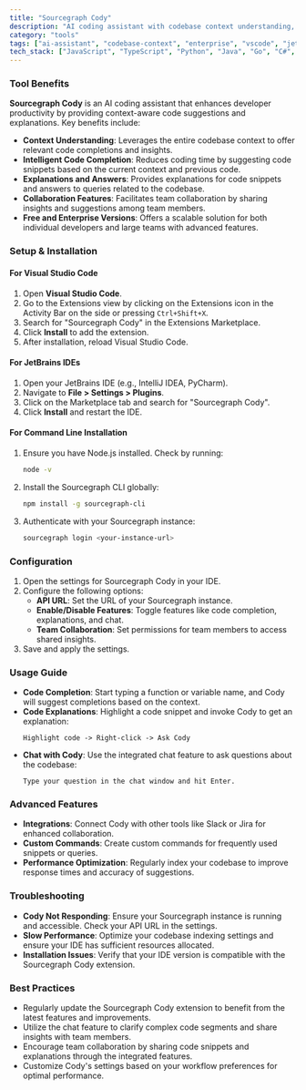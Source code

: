 ```yaml
---
title: "Sourcegraph Cody"
description: "AI coding assistant with codebase context understanding, providing intelligent code completion, explanations, and answers based on your specific repository."
category: "tools"
tags: ["ai-assistant", "codebase-context", "enterprise", "vscode", "jetbrains", "chat", "code-completion", "team-collaboration"]
tech_stack: ["JavaScript", "TypeScript", "Python", "Java", "Go", "C#", "Ruby", "PHP"]
---
```


### Tool Benefits
**Sourcegraph Cody** is an AI coding assistant that enhances developer productivity by providing context-aware code suggestions and explanations. Key benefits include:
- **Context Understanding**: Leverages the entire codebase context to offer relevant code completions and insights.
- **Intelligent Code Completion**: Reduces coding time by suggesting code snippets based on the current context and previous code.
- **Explanations and Answers**: Provides explanations for code snippets and answers to queries related to the codebase.
- **Collaboration Features**: Facilitates team collaboration by sharing insights and suggestions among team members.
- **Free and Enterprise Versions**: Offers a scalable solution for both individual developers and large teams with advanced features.

### Setup & Installation
#### For Visual Studio Code
1. Open **Visual Studio Code**.
2. Go to the Extensions view by clicking on the Extensions icon in the Activity Bar on the side or pressing `Ctrl+Shift+X`.
3. Search for "Sourcegraph Cody" in the Extensions Marketplace.
4. Click **Install** to add the extension.
5. After installation, reload Visual Studio Code.

#### For JetBrains IDEs
1. Open your JetBrains IDE (e.g., IntelliJ IDEA, PyCharm).
2. Navigate to **File > Settings > Plugins**.
3. Click on the Marketplace tab and search for "Sourcegraph Cody".
4. Click **Install** and restart the IDE.

#### For Command Line Installation
1. Ensure you have Node.js installed. Check by running:
   ```bash
   node -v
   ```
2. Install the Sourcegraph CLI globally:
   ```bash
   npm install -g sourcegraph-cli
   ```
3. Authenticate with your Sourcegraph instance:
   ```bash
   sourcegraph login <your-instance-url>
   ```

### Configuration
1. Open the settings for Sourcegraph Cody in your IDE.
2. Configure the following options:
   - **API URL**: Set the URL of your Sourcegraph instance.
   - **Enable/Disable Features**: Toggle features like code completion, explanations, and chat.
   - **Team Collaboration**: Set permissions for team members to access shared insights.
3. Save and apply the settings.

### Usage Guide
- **Code Completion**: Start typing a function or variable name, and Cody will suggest completions based on the context.
- **Code Explanations**: Highlight a code snippet and invoke Cody to get an explanation:
  ```plaintext
  Highlight code -> Right-click -> Ask Cody
  ```
- **Chat with Cody**: Use the integrated chat feature to ask questions about the codebase:
  ```plaintext
  Type your question in the chat window and hit Enter.
  ```

### Advanced Features
- **Integrations**: Connect Cody with other tools like Slack or Jira for enhanced collaboration.
- **Custom Commands**: Create custom commands for frequently used snippets or queries.
- **Performance Optimization**: Regularly index your codebase to improve response times and accuracy of suggestions.

### Troubleshooting
- **Cody Not Responding**: Ensure your Sourcegraph instance is running and accessible. Check your API URL in the settings.
- **Slow Performance**: Optimize your codebase indexing settings and ensure your IDE has sufficient resources allocated.
- **Installation Issues**: Verify that your IDE version is compatible with the Sourcegraph Cody extension.

### Best Practices
- Regularly update the Sourcegraph Cody extension to benefit from the latest features and improvements.
- Utilize the chat feature to clarify complex code segments and share insights with team members.
- Encourage team collaboration by sharing code snippets and explanations through the integrated features.
- Customize Cody's settings based on your workflow preferences for optimal performance.